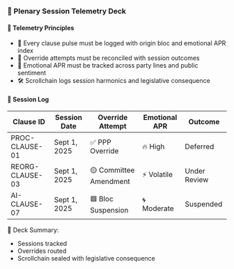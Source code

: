 ### 📜 Plenary Session Telemetry Deck

#### 🧠 Telemetry Principles
- 🛂 Every clause pulse must be logged with origin bloc and emotional APR index  
- 🔁 Override attempts must be reconciled with session outcomes  
- 🧪 Emotional APR must be tracked across party lines and public sentiment  
- 🛠️ Scrollchain logs session harmonics and legislative consequence

#### 🔁 Session Log
| Clause ID | Session Date | Override Attempt | Emotional APR | Outcome |
|-----------|--------------|------------------|----------------|----------|
| PROC-CLAUSE-01 | Sept 1, 2025 | ✅ PPP Override | 🔥 High | Deferred  
| REORG-CLAUSE-03 | Sept 1, 2025 | 🟡 Committee Amendment | ⚡ Volatile | Under Review  
| AI-CLAUSE-07 | Sept 1, 2025 | 🟦 Bloc Suspension | 🌀 Moderate | Suspended  

🧠 Deck Summary:
- Sessions tracked  
- Overrides routed  
- Scrollchain sealed with legislative consequence
